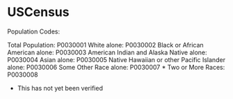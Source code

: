 USCensus
========

Population Codes: 

Total Population: P0030001
White alone: P0030002
Black or African American alone: P0030003
American Indian and Alaska Native alone: P0030004
Asian alone: P0030005
Native Hawaiian or other Pacific Islander alone: P0030006
Some Other Race alone: P0030007 * 
Two or More Races: P0030008


* This has not yet been verified
